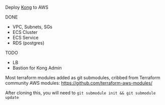 
Deploy [Kong](https://konghq.com/kong-community-edition/) to AWS

DONE

- VPC, Subnets, SGs
- ECS Cluster
- ECS Service
- RDS (postgres)

TODO

- LB
- Bastion for Kong Admin

Most terraform modules added as git submodules, cribbed from Terraform community AWS modules:
https://github.com/terraform-aws-modules/

After cloning this, you will need to `git submodule init && git submodule update`

